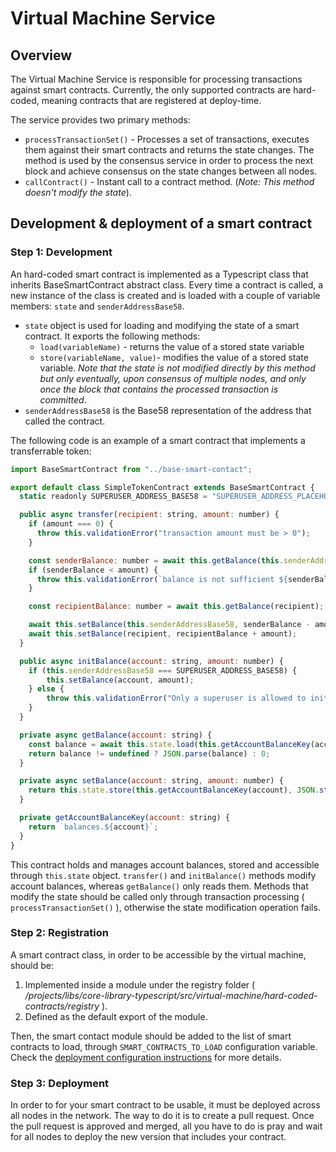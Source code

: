 # Virtual Machine Service

## Overview

The Virtual Machine Service is responsible for processing transactions against smart contracts.
Currently, the only supported contracts are hard-coded, meaning contracts that are registered at deploy-time.

The service provides two primary methods:

- `processTransactionSet()` - Processes a set of transactions, executes them against their smart contracts and returns the state changes. The method is used by the consensus service in order to process the next block and achieve consensus on the state changes between all nodes.
- `callContract()` - Instant call to a contract method. (_Note: This method doesn't modify the state_).

## Development & deployment of a smart contract

### Step 1: Development

An hard-coded smart contract is implemented as a Typescript class that inherits BaseSmartContract abstract class.
Every time a contract is called, a new instance of the class is created and is loaded with a couple of variable members: `state` and `senderAddressBase58`.

- `state` object is used for loading and modifying the state of a smart contract. It exports the following methods:
  - `load(variableName)` - returns the value of a stored state variable
  - `store(variableName, value)`- modifies the value of a stored state variable. _Note that the state is not modified directly by this method but only eventually, upon consensus of multiple nodes, and only once the block that contains the processed transaction is committed_.
- `senderAddressBase58` is the Base58 representation of the address that called the contract.

The following code is an example of a smart contract that implements a transferrable token:

```javascript
import BaseSmartContract from "../base-smart-contact";

export default class SimpleTokenContract extends BaseSmartContract {
  static readonly SUPERUSER_ADDRESS_BASE58 = "SUPERUSER_ADDRESS_PLACEHOLDER";

  public async transfer(recipient: string, amount: number) {
    if (amount === 0) {
      throw this.validationError("transaction amount must be > 0");
    }

    const senderBalance: number = await this.getBalance(this.senderAddressBase58);
    if (senderBalance < amount) {
      throw this.validationError(`balance is not sufficient ${senderBalance} < ${amount}`);
    }

    const recipientBalance: number = await this.getBalance(recipient);

    await this.setBalance(this.senderAddressBase58, senderBalance - amount);
    await this.setBalance(recipient, recipientBalance + amount);
  }

  public async initBalance(account: string, amount: number) {
    if (this.senderAddressBase58 === SUPERUSER_ADDRESS_BASE58) {
        this.setBalance(account, amount);
    } else {
        throw this.validationError("Only a superuser is allowed to init balance of an account");
    }
  }

  private async getBalance(account: string) {
    const balance = await this.state.load(this.getAccountBalanceKey(account));
    return balance != undefined ? JSON.parse(balance) : 0;
  }

  private async setBalance(account: string, amount: number) {
    return this.state.store(this.getAccountBalanceKey(account), JSON.stringify(amount));
  }

  private getAccountBalanceKey(account: string) {
    return `balances.${account}`;
  }
}
```

This contract holds and manages account balances, stored and accessible through `this.state` object.
`transfer()` and `initBalance()` methods modify account balances, whereas `getBalance()` only reads them. Methods that modify the state should be called only through transaction processing ( `processTransactionSet()` ), otherwise the state modification operation fails.

### Step 2: Registration

A smart contract class, in order to be accessible by the virtual machine, should be:

1. Implemented inside a module under the registry folder ( _/projects/libs/core-library-typescript/src/virtual-machine/hard-coded-contracts/registry_ ).
2. Defined as the default export of the module.

Then, the smart contact module should be added to the list of smart contracts to load, through `SMART_CONTRACTS_TO_LOAD` configuration variable.
Check the [deployment configuration instructions](../../../deploy/bootstrap/README.md) for more details.


### Step 3: Deployment

In order to for your smart contract to be usable, it must be deployed across all nodes in the network. The way to do it is to create a pull request. Once the pull request is approved and merged, all you have to do is pray and wait for all nodes to deploy the new version that includes your contract.
